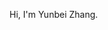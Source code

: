 Hi, I'm Yunbei Zhang.


<!---
zybeich/zybeich is a ✨ special ✨ repository because its `README.md` (this file) appears on your GitHub profile.
You can click the Preview link to take a look at your changes.
--->
